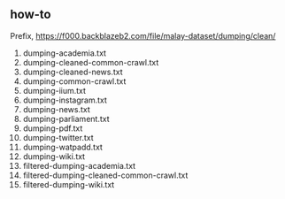 ## how-to

Prefix, https://f000.backblazeb2.com/file/malay-dataset/dumping/clean/

1. dumping-academia.txt
2. dumping-cleaned-common-crawl.txt
3. dumping-cleaned-news.txt
4. dumping-common-crawl.txt
5. dumping-iium.txt
6. dumping-instagram.txt
7. dumping-news.txt
8. dumping-parliament.txt
9. dumping-pdf.txt
10. dumping-twitter.txt
11. dumping-watpadd.txt
12. dumping-wiki.txt
13. filtered-dumping-academia.txt
14. filtered-dumping-cleaned-common-crawl.txt
15. filtered-dumping-wiki.txt
